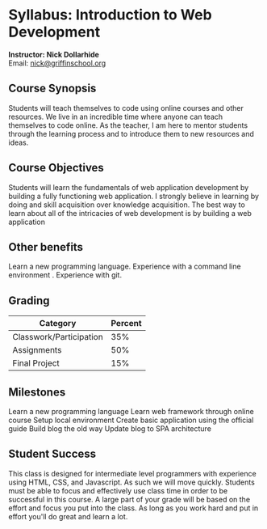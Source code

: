 # Syllabus: Introduction to Web Development
**Instructor: Nick Dollarhide**  
Email:       nick@griffinschool.org  

## Course Synopsis
Students will teach themselves to code using online courses and other resources. We live in an incredible time where anyone can teach themselves to code online.
As the teacher, I am here to mentor students through the learning process and to introduce them to new resources and ideas. 

## Course Objectives
Students will learn the fundamentals of web application development by building a fully functioning web application. I strongly believe in learning by doing and skill acquisition over knowledge acquisition.  The best way to learn about all of the intricacies of web development is by building a web application

## Other benefits
Learn a new programming language. 
Experience with a command line environment .
Experience with git.

## Grading

| Category | Percent |
 --------- | ------- | 
| Classwork/Participation | 35% |
| Assignments | 50% |
| Final Project | 15% |

## Milestones
Learn a new programming language
Learn web framework through online course
Setup local environment
Create basic application using the official guide
Build blog the old way
Update blog to SPA architecture


## Student Success
This class is designed for intermediate level programmers with experience using HTML, CSS, and Javascript. As such we will move quickly. Students must be able to focus and effectively use class time in order to be successful in this course. A large part of your grade will be based on the effort and focus you put into the class. As long as you work hard and put in effort you'll do great and learn a lot. 
